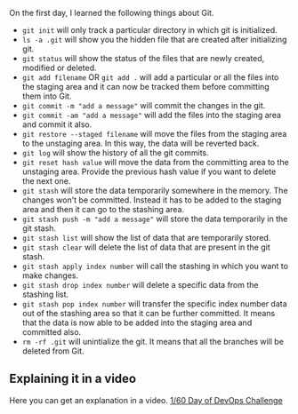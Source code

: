 On the first day, I learned the following things about Git.

- `git init` will only track a particular directory in which git is initialized.
- `ls -a .git` will show you the hidden file that are created after initializing git.
- `git status` will show the status of the files that are newly created, modified or deleted.
- `git add filename` OR `git add .` will add a particular or all the files into the staging area and it can now be tracked them before committing them into Git.
- `git commit -m "add a message"` will commit the changes in the git.
- `git commit -am "add a message"` will add the files into the staging area and commit it also.
- `git restore --staged filename` will move the files from the staging area to the unstaging area. In this way, the data will be reverted back.
- `git log` will show the history of all the git commits.
- `git reset hash value` will move the data from the committing area to the unstaging area. Provide the previous hash value if you want to delete the next one.
- `git stash` will store the data temporarily somewhere in the memory. The changes won't be committed. Instead it has to be added to the staging area and then it can go to the stashing area.
- `git stash push -m "add a message"` will store the data temporarily in the git stash.
- `git stash list` will show the list of data that are temporarily stored.
- `git stash clear` will delete the list of data that are present in the git stash.
- `git stash apply index number` will call the stashing in which you want to make changes.
- `git stash drop index number` will delete a specific data from the stashing list.
- `git stash pop index number` will transfer the specific index number data out of the stashing area so that it can be further committed. It means that the data is now able to be added into the staging area and committed also.
- `rm -rf .git` will unintialize the git. It means that all the branches will be deleted from Git.

## **Explaining it in a video**

Here you can get an explanation in a video. [1/60 Day of DevOps Challenge](https://www.youtube.com/watch?v=OFT4WdkkHD0&list=PLptbpfKzsc3BtEki4tHQm5Xmpj8w1_JlM&index=58)